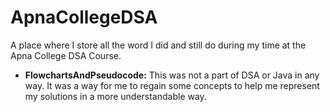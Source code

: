 # ApnaCollegeDSA
A place where I store all the word I did and still do during my time at the Apna College DSA Course.

- **FlowchartsAndPseudocode:** This was not a part of DSA or Java in any way. It was a way for me to regain some concepts to help me represent my solutions in a more understandable way.
